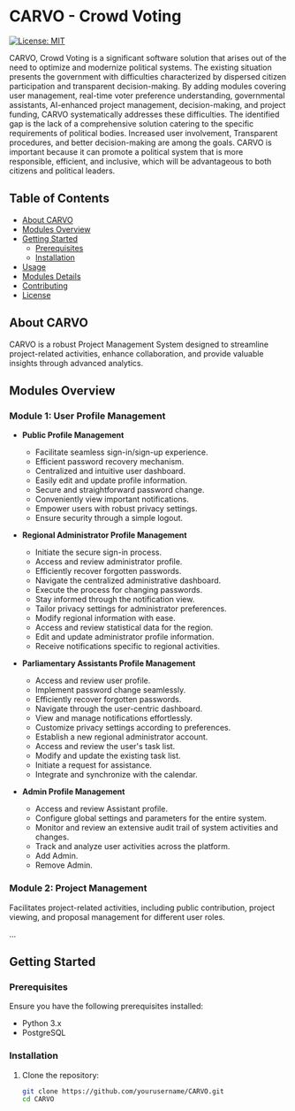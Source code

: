 # CARVO - Crowd Voting

[![License: MIT](https://img.shields.io/badge/License-MIT-blue.svg)](https://opensource.org/licenses/MIT)

CARVO, Crowd Voting is a significant software solution that arises out of the need to optimize and modernize political systems. The existing situation presents the government with difficulties characterized by dispersed citizen participation and transparent decision-making. By adding modules covering user management, real-time voter preference understanding, governmental assistants, AI-enhanced project management, decision-making, and project funding, CARVO systematically addresses these difficulties. The identified gap is the lack of a comprehensive solution catering to the specific requirements of political bodies. Increased user involvement, Transparent procedures, and better decision-making are among the goals. CARVO is important because it can promote a political system that is more responsible, efficient, and inclusive, which will be advantageous to both citizens and political leaders.

## Table of Contents
- [About CARVO](#about-carvo)
- [Modules Overview](#modules-overview)
- [Getting Started](#getting-started)
  - [Prerequisites](#prerequisites)
  - [Installation](#installation)
- [Usage](#usage)
- [Modules Details](#modules-details)
- [Contributing](#contributing)
- [License](#license)

## About CARVO

CARVO is a robust Project Management System designed to streamline project-related activities, enhance collaboration, and provide valuable insights through advanced analytics.

## Modules Overview

### Module 1: User Profile Management
- **Public Profile Management**
  - Facilitate seamless sign-in/sign-up experience.
  - Efficient password recovery mechanism.
  - Centralized and intuitive user dashboard.
  - Easily edit and update profile information.
  - Secure and straightforward password change.
  - Conveniently view important notifications.
  - Empower users with robust privacy settings.
  - Ensure security through a simple logout.

- **Regional Administrator Profile Management**
  - Initiate the secure sign-in process.
  - Access and review administrator profile.
  - Efficiently recover forgotten passwords.
  - Navigate the centralized administrative dashboard.
  - Execute the process for changing passwords.
  - Stay informed through the notification view.
  - Tailor privacy settings for administrator preferences.
  - Modify regional information with ease.
  - Access and review statistical data for the region.
  - Edit and update administrator profile information.
  - Receive notifications specific to regional activities.

- **Parliamentary Assistants Profile Management**
  - Access and review user profile.
  - Implement password change seamlessly.
  - Efficiently recover forgotten passwords.
  - Navigate through the user-centric dashboard.
  - View and manage notifications effortlessly.
  - Customize privacy settings according to preferences.
  - Establish a new regional administrator account.
  - Access and review the user's task list.
  - Modify and update the existing task list.
  - Initiate a request for assistance.
  - Integrate and synchronize with the calendar.

- **Admin Profile Management**
  - Access and review Assistant profile.
  - Configure global settings and parameters for the entire system.
  - Monitor and review an extensive audit trail of system activities and changes.
  - Track and analyze user activities across the platform.
  - Add Admin.
  - Remove Admin.

### Module 2: Project Management
Facilitates project-related activities, including public contribution, project viewing, and proposal management for different user roles.

...

## Getting Started

### Prerequisites

Ensure you have the following prerequisites installed:
- Python 3.x
- PostgreSQL

### Installation

1. Clone the repository:
   ```bash
   git clone https://github.com/yourusername/CARVO.git
   cd CARVO
